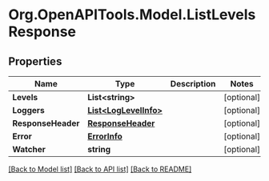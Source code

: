 # Org.OpenAPITools.Model.ListLevelsResponse

## Properties

Name | Type | Description | Notes
------------ | ------------- | ------------- | -------------
**Levels** | **List&lt;string&gt;** |  | [optional] 
**Loggers** | [**List&lt;LogLevelInfo&gt;**](LogLevelInfo.md) |  | [optional] 
**ResponseHeader** | [**ResponseHeader**](ResponseHeader.md) |  | [optional] 
**Error** | [**ErrorInfo**](ErrorInfo.md) |  | [optional] 
**Watcher** | **string** |  | [optional] 

[[Back to Model list]](../../README.md#documentation-for-models) [[Back to API list]](../../README.md#documentation-for-api-endpoints) [[Back to README]](../../README.md)

